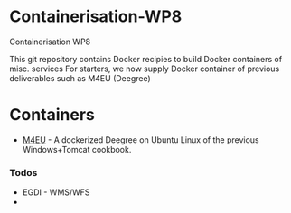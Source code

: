 # Containerisation-WP8
Containerisation WP8

This git repository contains Docker recipies to build Docker containers of misc. services 
For starters, we now supply Docker container of previous deliverables such as M4EU (Deegree)

# Containers 
* [M4EU](m4eu-deegree) - A dockerized Deegree on Ubuntu Linux of the previous Windows+Tomcat cookbook.

### Todos
* EGDI - WMS/WFS
*